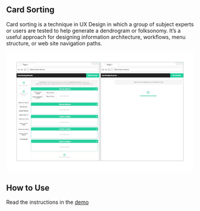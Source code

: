 ## Card Sorting
Card sorting is a technique in UX Design in which a group of subject experts or users are tested to help generate a dendrogram or folksonomy. It’s a useful approach for designing information architecture, workflows, menu structure, or web site navigation paths.


![Card Sorting](./wireframe.jpg "Card Sorting")

## How to Use
Read the instructions in the [demo](http://card-sorting-exercise.surge.sh/)
